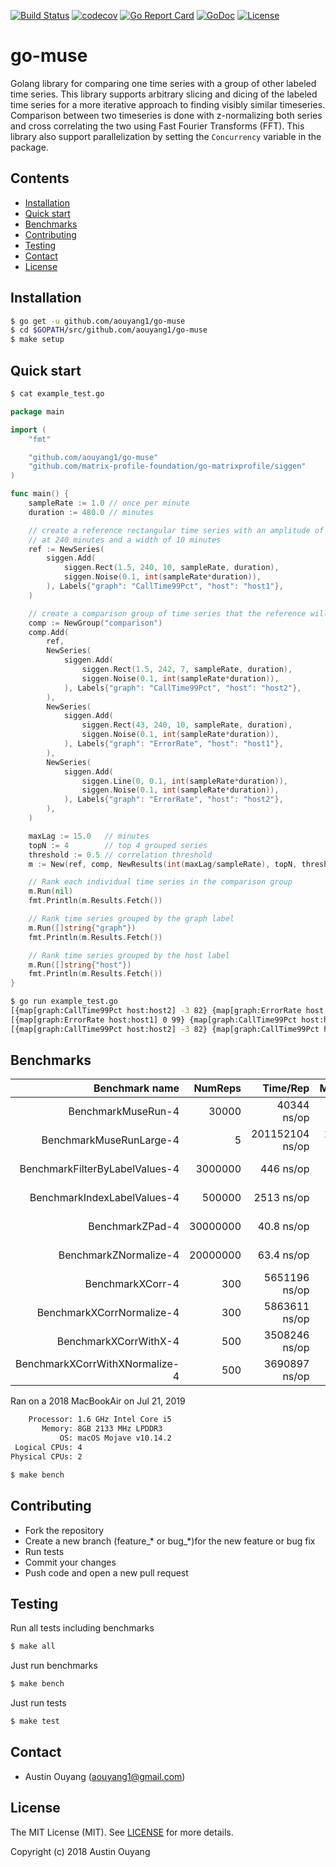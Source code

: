 [![Build Status](https://travis-ci.com/aouyang1/go-muse.svg?branch=master)](https://travis-ci.com/aouyang1/go-muse)
[![codecov](https://codecov.io/gh/aouyang1/go-muse/branch/master/graph/badge.svg)](https://codecov.io/gh/aouyang1/go-muse)
[![Go Report Card](https://goreportcard.com/badge/github.com/aouyang1/go-muse)](https://goreportcard.com/report/github.com/aouyang1/go-muse)
[![GoDoc](https://godoc.org/github.com/aouyang1/go-muse?status.svg)](https://godoc.org/github.com/aouyang1/go-muse)
[![License](https://img.shields.io/badge/License-MIT-blue.svg)](https://opensource.org/licenses/MIT)

# go-muse

Golang library for comparing one time series with a group of other labeled time series. This library supports arbitrary slicing and dicing of the labeled time series for a more iterative approach to finding visibly similar timeseries. Comparison between two timeseries is done with z-normalizing both series and cross correlating the two using Fast Fourier Transforms (FFT). This library also support parallelization by setting the `Concurrency` variable in the package.

## Contents
- [Installation](#installation)
- [Quick start](#quick-start)
- [Benchmarks](#benchmarks)
- [Contributing](#contributing)
- [Testing](#testing)
- [Contact](#contact)
- [License](#license)

## Installation
```sh
$ go get -u github.com/aouyang1/go-muse
$ cd $GOPATH/src/github.com/aouyang1/go-muse
$ make setup
```

## Quick start
```sh
$ cat example_test.go
```
```go
package main

import (
	"fmt"

	"github.com/aouyang1/go-muse"
	"github.com/matrix-profile-foundation/go-matrixprofile/siggen"
)

func main() {
	sampleRate := 1.0 // once per minute
	duration := 480.0 // minutes

	// create a reference rectangular time series with an amplitude of 1.5 centered
	// at 240 minutes and a width of 10 minutes
	ref := NewSeries(
		siggen.Add(
			siggen.Rect(1.5, 240, 10, sampleRate, duration),
			siggen.Noise(0.1, int(sampleRate*duration)),
		), Labels{"graph": "CallTime99Pct", "host": "host1"},
	)

	// create a comparison group of time series that the reference will query against
	comp := NewGroup("comparison")
	comp.Add(
		ref,
		NewSeries(
			siggen.Add(
				siggen.Rect(1.5, 242, 7, sampleRate, duration),
				siggen.Noise(0.1, int(sampleRate*duration)),
			), Labels{"graph": "CallTime99Pct", "host": "host2"},
		),
		NewSeries(
			siggen.Add(
				siggen.Rect(43, 240, 10, sampleRate, duration),
				siggen.Noise(0.1, int(sampleRate*duration)),
			), Labels{"graph": "ErrorRate", "host": "host1"},
		),
		NewSeries(
			siggen.Add(
				siggen.Line(0, 0.1, int(sampleRate*duration)),
				siggen.Noise(0.1, int(sampleRate*duration)),
			), Labels{"graph": "ErrorRate", "host": "host2"},
		),
	)

	maxLag := 15.0   // minutes
	topN := 4        // top 4 grouped series
	threshold := 0.5 // correlation threshold
	m := New(ref, comp, NewResults(int(maxLag/sampleRate), topN, threshold))

	// Rank each individual time series in the comparison group
	m.Run(nil)
	fmt.Println(m.Results.Fetch())

	// Rank time series grouped by the graph label
	m.Run([]string{"graph"})
	fmt.Println(m.Results.Fetch())

	// Rank time series grouped by the host label
	m.Run([]string{"host"})
	fmt.Println(m.Results.Fetch())
}
```
```sh
$ go run example_test.go
[{map[graph:CallTime99Pct host:host2] -3 82} {map[graph:ErrorRate host:host1] 0 99} {map[graph:CallTime99Pct host:host1] 0 100}] 93.66666666666667
[{map[graph:ErrorRate host:host1] 0 99} {map[graph:CallTime99Pct host:host1] 0 100}] 99.5
[{map[graph:CallTime99Pct host:host2] -3 82} {map[graph:CallTime99Pct host:host1] 0 100}] 91
```

## Benchmarks
Benchmark name                      | NumReps |    Time/Rep    |   Memory/Rep  |     Alloc/Rep   |
-----------------------------------:|--------:|---------------:|--------------:|----------------:|
BenchmarkMuseRun-4                  |    30000|     40344 ns/op|      9465 B/op|    107 allocs/op| 
BenchmarkMuseRunLarge-4             |        5| 201152104 ns/op| 135877486 B/op|  39965 allocs/op|
BenchmarkFilterByLabelValues-4      |  3000000|       446 ns/op|       128 B/op|      5 allocs/op|
BenchmarkIndexLabelValues-4         |   500000|      2513 ns/op|      1912 B/op|     29 allocs/op|
BenchmarkZPad-4                     | 30000000|      40.8 ns/op|        80 B/op|      1 allocs/op|
BenchmarkZNormalize-4               | 20000000|      63.4 ns/op|         0 B/op|      0 allocs/op|
BenchmarkXCorr-4                    |      300|   5651196 ns/op|   2114464 B/op|      7 allocs/op|
BenchmarkXCorrNormalize-4           |      300|   5863611 ns/op|   2114465 B/op|      7 allocs/op|
BenchmarkXCorrWithX-4               |      500|   3508246 ns/op|    799391 B/op|      3 allocs/op|
BenchmarkXCorrWithXNormalize-4      |      500|   3690897 ns/op|    799391 B/op|      3 allocs/op|

Ran on a 2018 MacBookAir on Jul 21, 2019
```sh
    Processor: 1.6 GHz Intel Core i5
       Memory: 8GB 2133 MHz LPDDR3
           OS: macOS Mojave v10.14.2
 Logical CPUs: 4
Physical CPUs: 2
```
```sh
$ make bench
```

## Contributing
* Fork the repository
* Create a new branch (feature_\* or bug_\*)for the new feature or bug fix
* Run tests
* Commit your changes
* Push code and open a new pull request

## Testing
Run all tests including benchmarks
```sh
$ make all
```
Just run benchmarks
```sh
$ make bench
```
Just run tests
```sh
$ make test
```

## Contact
* Austin Ouyang (aouyang1@gmail.com)

## License
The MIT License (MIT). See [LICENSE](https://github.com/aouyang1/go-muse/blob/master/LICENSE) for more details.

Copyright (c) 2018 Austin Ouyang